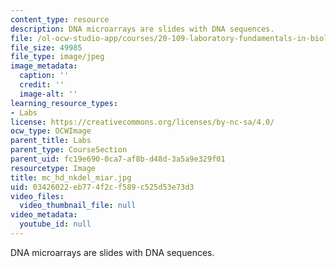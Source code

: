 ```yaml
---
content_type: resource
description: DNA microarrays are slides with DNA sequences.
file: /ol-ocw-studio-app/courses/20-109-laboratory-fundamentals-in-biological-engineering-fall-2007/03426022eb774f2cf589c525d53e73d3_mc_hd_nkdel_miar.jpg
file_size: 49985
file_type: image/jpeg
image_metadata:
  caption: ''
  credit: ''
  image-alt: ''
learning_resource_types:
- Labs
license: https://creativecommons.org/licenses/by-nc-sa/4.0/
ocw_type: OCWImage
parent_title: Labs
parent_type: CourseSection
parent_uid: fc19e690-0ca7-af8b-d48d-3a5a9e329f01
resourcetype: Image
title: mc_hd_nkdel_miar.jpg
uid: 03426022-eb77-4f2c-f589-c525d53e73d3
video_files:
  video_thumbnail_file: null
video_metadata:
  youtube_id: null
---
```

DNA microarrays are slides with DNA sequences.